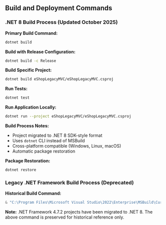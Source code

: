 ## Build and Deployment Commands

### .NET 8 Build Process (Updated October 2025)

**Primary Build Command:**
```bash
dotnet build
```

**Build with Release Configuration:**
```bash
dotnet build -c Release
```

**Build Specific Project:**
```bash
dotnet build eShopLegacyMVC/eShopLegacyMVC.csproj
```

**Run Tests:**
```bash
dotnet test
```

**Run Application Locally:**
```bash
dotnet run --project eShopLegacyMVC/eShopLegacyMVC.csproj
```

**Build Process Notes:**
- Project migrated to .NET 8 SDK-style format
- Uses `dotnet` CLI instead of MSBuild
- Cross-platform compatible (Windows, Linux, macOS)
- Automatic package restoration

**Package Restoration:**
```bash
dotnet restore
```

### Legacy .NET Framework Build Process (Deprecated)

**Historical Build Command:**
```powershell
& "C:\Program Files\Microsoft Visual Studio\2022\Enterprise\MSBuild\Current\Bin\MSBuild.exe" "eShopLegacyMVC\eShopLegacyMVC.csproj" /p:Configuration=Debug
```

**Note:** .NET Framework 4.7.2 projects have been migrated to .NET 8. The above command is preserved for historical reference only.